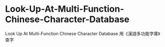 # Look-Up-At-Multi-Function-Chinese-Character-Database
Look Up At Multi-Function Chinese Character Database 用《漢語多功能字庫》查字
